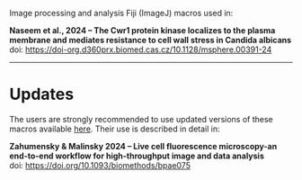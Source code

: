 Image processing and analysis Fiji (ImageJ) macros used in:

**Naseem et al., 2024 – The Cwr1 protein kinase localizes to the plasma membrane and mediates resistance to cell wall stress in Candida albicans**\
doi: https://doi-org.d360prx.biomed.cas.cz/10.1128/msphere.00391-24


---
# Updates
The users are strongly recommended to use updated versions of these macros available [here](https://github.com/jakubzahumensky/microscopy_analysis).
Their use is described in detail in:

**Zahumensky & Malinsky 2024 – Live cell fluorescence microscopy-an end-to-end workflow for high-throughput image and data analysis**\
doi: https://doi.org/10.1093/biomethods/bpae075
